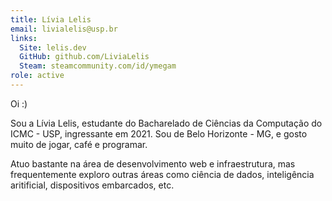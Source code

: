 ```yaml
---
title: Lívia Lelis
email: livialelis@usp.br
links:
  Site: lelis.dev
  GitHub: github.com/LiviaLelis
  Steam: steamcommunity.com/id/ymegam
role: active
---
```


Oi :)

Sou a Lívia Lelis, estudante do Bacharelado de Ciências da Computação do ICMC -
USP, ingressante em 2021. Sou de Belo Horizonte - MG, e gosto muito de jogar,
café e programar.

Atuo bastante na área de desenvolvimento web e infraestrutura, mas frequentemente
exploro outras áreas como ciência de dados, inteligência aritificial, dispositivos
embarcados, etc.
